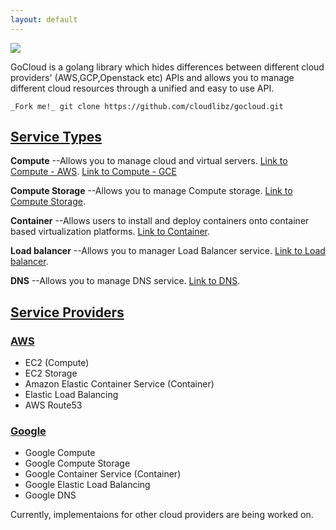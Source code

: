 ```yaml
---
layout: default
---
```


![](https://cdn-images-1.medium.com/max/400/1*9O2rQPRYCkAP3AHBb2QQww.png)

GoCloud is a golang library which hides differences between different cloud providers' (AWS,GCP,Openstack etc) APIs and allows you to manage different cloud resources through a unified and easy to use API.

```
_Fork me!_ git clone https://github.com/cloudlibz/gocloud.git
```

## [Service Types](#header-2)

**Compute**  --Allows you to manage cloud and virtual servers.
[Link to Compute - AWS](Compute/ec2).
[Link to Compute - GCE](Compute/gce)

**Compute Storage**  --Allows you to manage Compute storage.
[Link to Compute Storage](another-page).

**Container**  --Allows users to install and deploy containers onto container based virtualization platforms.
[Link to Container](another-page).

**Load balancer**  --Allows you to manager Load Balancer service.
[Link to Load balancer](another-page).

**DNS**  --Allows you to manage DNS service.
[Link to DNS](another-page).

## [Service Providers](#header-2)

### [AWS](#header-3)

- EC2 (Compute)
- EC2 Storage
- Amazon Elastic Container Service (Container)
- Elastic Load Balancing
- AWS Route53

### [Google](#header-3)

- Google Compute
- Google Compute Storage
- Google  Container Service (Container)
- Google Elastic Load Balancing 
- Google DNS 

Currently, implementaions for other cloud providers are being worked on.
